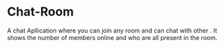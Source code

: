 # Chat-Room
A chat Apllication where you can join any room and can chat with other . It shows the number of members online and who are all present in the room.
